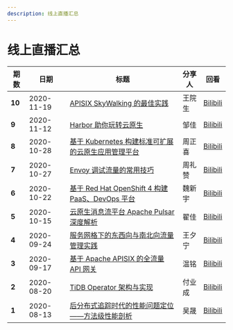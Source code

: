 ```yaml
---
description: 线上直播汇总
---
```


# 线上直播汇总

| **期数** | **日期**   | **标题**                                                     | **分享人** | **回看**                                                 |
| -------- | ---------- | ------------------------------------------------------------ | ---------- | -------------------------------------------------------- |
| **10**   | 2020-11-19 | [APISIX SkyWalking 的最佳实践](https://mp.weixin.qq.com/s/pc_f3UrHt6MOf4o5jFeh4g) | 王院生     | [Bilibili](https://www.bilibili.com/video/BV1rA411x7vB)  |
| **9**    | 2020-11-12 | [Harbor 助你玩转云原生](https://mp.weixin.qq.com/s/9zuCVBaC9fXmHSdiqymT5Q) | 邹佳       | [Bilibili](https://www.bilibili.com/video/BV17y4y167dP)  |
| **8**    | 2020-10-28 | [基于 Kubernetes 构建标准可扩展的云原生应用管理平台](https://mp.weixin.qq.com/s/WFyvzKLCNzCe5dZ1IEKXJw) | 周正喜     | [Bilibili](https://www.bilibili.com/video/BV1r5411L7Qr)  |
| **7**    | 2020-10-27 | [Envoy 调试流量的常用技巧](https://mp.weixin.qq.com/s/he1QPcdPIm5IseoCMTaZaw) | 周礼赞     | [Bilibili](https://www.bilibili.com/video/BV1Qa411A7hF)  |
| **6**    | 2020-10-22 | [基于 Red Hat OpenShift 4 构建 PaaS、DevOps 平台](https://mp.weixin.qq.com/s/Mx2wbAvK4DVcHAz9olhO4A) | 魏新宇     | [Bilibili](https://www.bilibili.com/video/BV19p4y1k7yA)  |
| **5**    | 2020-10-15 | [云原生消息流平台 Apache Pulsar 深度解析](https://mp.weixin.qq.com/s/1Iq53A-WhWneBAQ2Jz0r_A) | 翟佳       | [Bilibili](https://www.bilibili.com/video/BV1tV41127PD/) |
| **4**    | 2020-09-24 | [服务网格下的东西向与南北向流量管理实践](https://mp.weixin.qq.com/s/YMgIX7Swka6_viQ1lGErGg) | 王夕宁     | [Bilibili](https://www.bilibili.com/video/BV1Gp4y1Y7ex)  |
| **3**    | 2020-09-17 | [基于 Apache APISIX 的全流量 API 网关](https://mp.weixin.qq.com/s/p8__ZXzOANRD4RkmcuegXA) | 温铭       | [Bilibili](https://www.bilibili.com/video/BV1Gt4y1q7qC)  |
| **2**    | 2020-08-20 | [TiDB Operator 架构与实现](https://mp.weixin.qq.com/s/csvunkyScbzV1E3ypCTOZA) | 付业成     | [Bilibili](https://www.bilibili.com/video/BV1Zt4y1U74M)  |
| **1**    | 2020-08-13 | [后分布式追踪时代的性能问题定位——方法级性能剖析](https://mp.weixin.qq.com/s/-i-KP5JTd1mUiMMK0gVRDA) | 吴晟       | [Bilibili](https://www.bilibili.com/video/BV1D541187kC)  |

